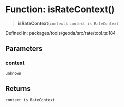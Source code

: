 # Function: isRateContext()

> **isRateContext**(`context`): `context is RateContext`

Defined in: packages/tools/geoda/src/rate/tool.ts:184

## Parameters

### context

`unknown`

## Returns

`context is RateContext`
